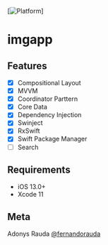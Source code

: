 [![Platform](https://img.shields.io/cocoapods/p/LFAlertController.svg?style=flat)]

# imgapp
## Features

- [x] Compositional Layout
- [x] MVVM
- [x] Coordinator Parttern
- [x] Core Data
- [x] Dependency Injection
- [x] Swinject
- [x] RxSwift
- [x] Swift Package Manager
- [ ] Search

## Requirements

- iOS 13.0+
- Xcode 11

## Meta

Adonys Rauda
[@fernandorauda](https://github.com/fernandorauda)
